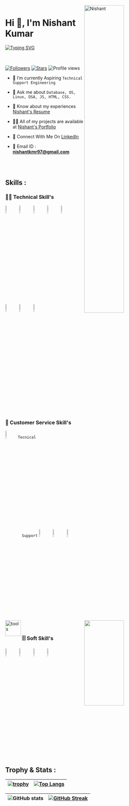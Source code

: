   <img width=50% align=right  title="Nishant"  src="https://capsule-render.vercel.app/api?type=waving&color=gradient&customColorList=6,11,20&height=150&section=header&text=🔰&fontSize=40&fontColor=fff&animation=twinkling&fontAlignY=32"/>
<h1>Hi 👋, I'm Nishant Kumar</h1>
<p>
<a href="https://git.io/typing-svg"><img src="https://readme-typing-svg.demolab.com?font=Fira+Code&size=24&duration=4000&pause=1000&color=F70000&background=FFFFFF00&width=700&height=51&lines=Technical+Support+Engineer" alt="Typing SVG" /></a>
</p>

<div>

 <img src="https://media4.giphy.com/media/qgQUggAC3Pfv687qPC/giphy.gif"  width = "50%" height= "270" align = "right"> 
 
</br> </br>
 [![Followers](https://img.shields.io/github/followers/nishantkmr97)](#)
 [![Stars](https://img.shields.io/github/stars/nishantkmr97?label=Profile%20Stars&logo=Profile%20stars&logoColor=b)](#) 
![Profile views](https://gpvc.arturio.dev/nishantkmr97)
- 💎 I’m currently Aspiring `Technical Support Engineering`

- 💬 Ask me about `Database, OS, Linux, DSA, JS, HTML, CSS.`

- 📄 Know about my experiences <a href="[https://drive.google.com/file/d/108dbvppceLWEET1g15iXErmRUGAfOCku/view?usp=sharing](https://drive.google.com/file/d/1hvEWxcQv_tiksIw_J-L8cSCxUkkpURHW/view?usp=sharing))">Nishant's Resume</a>

- 👨‍💻 All of my projects are available at <a href="https://nishantkmr97.github.io/">Nishant's Portfolio</a>

- 📮 Connect With Me On <a href="https://www.linkedin.com/in/nishant-kumar-554882237/">LinkedIn</a>


- 📨 Email ID : **nishantkmr97@gmail.com**

</div>

 </br> </br>

 <!-- -------------------------------------------------------    Middle Section  ----------------------------------------------------------------------- -->
 
 <img align="left" width="50" alt="tools" src="https://camo.githubusercontent.com/beb64ff21c883e318e4f5db5231c2ba4175705bea1c9249e82a41ab375db4f75/68747470733a2f2f6d65646961322e67697068792e636f6d2f6d656469612f51737347456d706b79454f684243623765312f67697068792e6769663f6369643d656366303565343761306e336769316266716e74716d6f62386739616964316f796a327772336473336d67373030626c267269643d67697068792e676966" />

 ## Skills : 

 ### 👨‍💻 Technical Skill's

<code><a href="#"><img width="8%" src="https://cdn-icons-png.flaticon.com/128/518/518713.png"></a></code> 
<code><a href="#"><img width="8%" src="https://cdn-icons-png.flaticon.com/128/2172/2172894.png"></a></code>
<code><a href="#"><img width="8%" src="https://cdn-icons-png.flaticon.com/128/5968/5968267.png"></a></code>
<code><a href="#"><img width="8%" src="https://cdn-icons-png.flaticon.com/128/5968/5968242.png"></a></code>
<code><a href="#"><img width="8%" src="https://cdn-icons-png.flaticon.com/128/1199/1199124.png"></a></code>
<code><a href="#"><img width="8%" src="https://cdn-icons-png.flaticon.com/128/2772/2772128.png"></a></code>
<code><a href="#"><img width="8%" src="https://cdn-icons-png.flaticon.com/128/4870/4870906.png"></a></code>
<code><a href="#"><img width="8%" src="https://cdn-icons-png.flaticon.com/128/3344/3344227.png"></a></code>

</br>

### 🧰 Customer Service Skill's

<code><img width="8%" src="![image](https://user-images.githubusercontent.com/108016099/226995492-204cc953-9eed-48e8-a705-885efa1f7258.png)">Tecnical Support</code>
<code><img width="8%" src="https://cdn-icons-png.flaticon.com/128/4661/4661361.png"></code>
<code><img width="8%" src="https://cdn-icons-png.flaticon.com/128/3773/3773170.png"></code>
<code><img width="8%" src="https://cdn-icons-png.flaticon.com/128/9445/9445655.png"></code>
</br>

### 🗄️ Soft Skill's


<code><img width="8%" src="https://cdn-icons-png.flaticon.com/128/608/608968.png"></code>
<code><img width="8%" src="https://cdn-icons-png.flaticon.com/128/4661/4661361.png"></code>
<code><img width="8%" src="https://cdn-icons-png.flaticon.com/128/4727/4727320.png"></code>
<code><img width="8%" src="https://cdn-icons-png.flaticon.com/128/7179/7179055.png"></code>


</br>


<!-- -------------------------------------------------------------   Trophy and Stats  ------------------------------------------------------------------------- -->

## Trophy & Stats :

| [![trophy](https://github-profile-trophy.vercel.app/?username=nishantkmr97)](https://github.com/ryo-ma/github-profile-trophy) | [![Top Langs](https://github-readme-stats.vercel.app/api/top-langs/?username=nishantkmr97&layout=compact)](https://github.com/nishantkmr97/github-readme-stats) |
| :---: | :---: |


| ![GitHub stats](https://github-readme-stats.vercel.app/api?username=nishantkmr97&theme=dark&show_icons=true&count_private=true) | [![GitHub Streak](https://streak-stats.demolab.com?user=nishantkmr97&theme=dark&border_radius=4)](https://git.io/streak-stats) |
| :---: | :---: |



